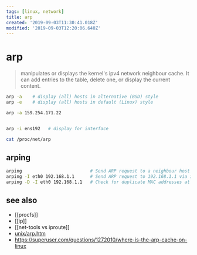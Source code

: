 ```yaml
---
tags: [linux, network]
title: arp
created: '2019-09-03T11:30:41.018Z'
modified: '2019-09-03T12:20:06.640Z'
---
```


# arp

> manipulates or displays the kernel's ipv4 network neighbour cache. It can add entries to the table, delete one, or display the current content.

```sh
arp -a    # display (all) hosts in alternative (BSD) style
arp -e    # display (all) hosts in default (Linux) style

arp -a 159.254.171.22


arp -i ens192   # display for interface
```

```sh
cat /proc/net/arp
```

## arping
```sh
arping                          # Send ARP request to a neighbour host
arping -I eth0 192.168.1.1      # Send ARP request to 192.168.1.1 via interface eth0
arping -D -I eth0 192.168.1.1   # Check for duplicate MAC addresses at 192.168.1.1 on eth0
```

## see also
- [[procfs]]
- [[ip]]
- [[net-tools vs iproute]]
- [unix/arp.htm](https://www.computerhope.com/unix/arp.htm)
- https://superuser.com/questions/1272010/where-is-the-arp-cache-on-linux
